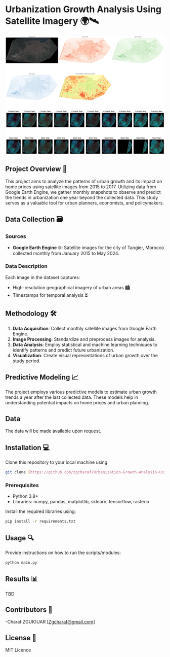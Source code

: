 
# Urbanization Growth Analysis Using Satellite Imagery 🌍🛰️
![Urban Growth Analysis](Header_1.png)
![Urban Growth Analysis](comparision.png)

## Project Overview 📌

This project aims to analyze the patterns of urban growth and its impact on home prices using satellite images from 2015 to 2017. Utilizing data from Google Earth Engine, we gather monthly snapshots to observe and predict the trends in urbanization one year beyond the collected data. This study serves as a valuable tool for urban planners, economists, and policymakers.

## Data Collection 🗃️

### Sources
- **Google Earth Engine** 🌐: Satellite images for the city of Tangier, Morocco collected monthly from January 2015 to May 2024.

### Data Description
Each image in the dataset captures:
- High-resolution geographical imagery of urban areas 🏙️
- Timestamps for temporal analysis ⏳

## Methodology 🛠️

1. **Data Acquisition**: Collect monthly satellite images from Google Earth Engine.
2. **Image Processing**: Standardize and preprocess images for analysis.
3. **Data Analysis**: Employ statistical and machine learning techniques to identify patterns and predict future urbanization.
4. **Visualization**: Create visual representations of urban growth over the study period.

## Predictive Modeling 📈

The project employs various predictive models to estimate urban growth trends a year after the last collected data. These models help in understanding potential impacts on home prices and urban planning.

## Data 
The data will be made available upon request.

## Installation 💻

Clone this repository to your local machine using:
```bash
git clone [https://github.com/zgcharaf/Urbanization-Growth-Analysis-Using-Satellite-Imagery/]
```

### Prerequisites

- Python 3.8+
- Libraries: numpy, pandas, matplotlib, sklearn, tensorflow, rasterio

Install the required libraries using:
```bash
pip install -r requirements.txt
```

## Usage 🔍

Provide instructions on how to run the scripts/modules:
```bash
python main.py
```

## Results 📊
TBD

## Contributors 👥

-Charaf ZGUIOUAR [Zgcharaf@gmail.com]

## License 📜

MIT Licence
